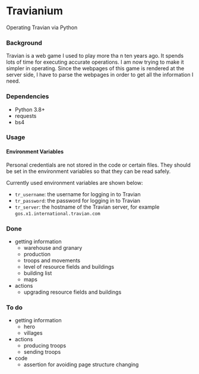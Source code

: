 # Travianium

Operating Travian via Python


### Background

Travian is a web game I used to play more tha n ten years ago. It spends lots of time for executing accurate operations. I am now trying to make it simpler in operating. Since the webpages of this game is rendered at the server side, I have to parse the webpages in order to get all the information I need.


### Dependencies

* Python 3.8+
* requests
* bs4


### Usage

#### Environment Variables

Personal credentials are not stored in the code or certain files. They should be set in the environment variables so that they can be read safely. 

Currently used environment variables are shown below:

* `tr_username`: the username for logging in to Travian
* `tr_password`: the password for logging in to Travian
* `tr_server`: the hostname of the Travian server, for example `gos.x1.international.travian.com`


### Done

* getting information
  * warehouse and granary
  * production
  * troops and movements
  * level of resource fields and buildings
  * building list
  * maps
* actions
  * upgrading resource fields and buildings


### To do

* getting information
  * hero
  * villages
* actions
  * producing troops
  * sending troops
* code
  * assertion for avoiding page structure changing
